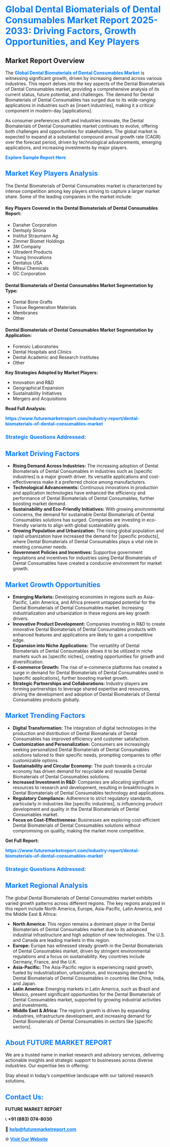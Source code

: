 <h1 style="color: #007BFF;">Global Dental Biomaterials of Dental Consumables Market Report 2025-2033: Driving Factors, Growth Opportunities, and Key Players</h1>

<section id="overview">
<h2>Market Report Overview</h2>
<p>The <a href="https://www.futuremarketreport.com/industry-report/dental-biomaterials-of-dental-consumables-market" style="color: #007BFF; text-decoration: none;"><strong>Global Dental Biomaterials of Dental Consumables Market</strong></a> is witnessing significant growth, driven by increasing demand across various industries. This report delves into the key aspects of the Dental Biomaterials of Dental Consumables market, providing a comprehensive analysis of its current status, future potential, and challenges. The demand for Dental Biomaterials of Dental Consumables has surged due to its wide-ranging applications in industries such as [insert industries], making it a critical component in modern-day [applications].</p>
<p>As consumer preferences shift and industries innovate, the Dental Biomaterials of Dental Consumables market continues to evolve, offering both challenges and opportunities for stakeholders. The global market is expected to expand at a substantial compound annual growth rate (CAGR) over the forecast period, driven by technological advancements, emerging applications, and increasing investments by major players.</p>
</section>

<section id="overview">
<p><a href="https://www.futuremarketreport.com/request-sample/reportId=106192" style="color: #007BFF; text-decoration: none;"><strong>Explore Sample Report Here</strong></a></p>
</section>

<section id="key-players">
<h2 style="color: #007BFF;">Market Key Players Analysis</h2>
<p>The Dental Biomaterials of Dental Consumables market is characterized by intense competition among key players striving to capture a larger market share. Some of the leading companies in the market include:</p>
<h4>Key Players Covered in the Dental Biomaterials of Dental Consumables Report:</h4>
<ul><li>Danaher Corporation</li><li>Dentsply Sirona</li><li>Institut Straumann Ag</li><li>Zimmer Biomet Holdings</li><li>3M Company</li><li>Ultradent Products</li><li>Young Innovations</li><li>Dentatus USA</li><li>Mitsui Chemicals</li><li>GC Corporation</li></ul>
<h4>Dental Biomaterials of Dental Consumables Market Segmentation by Type:</h4>
<ul><li>Dental Bone Grafts</li><li>Tissue Regeneration Materials</li><li>Membranes</li><li>Other</li></ul>

<h4>Dental Biomaterials of Dental Consumables Market Segmentation by Application:</h4>
<ul><li>Forensic Laboratories</li><li>Dental Hospitals and Clinics</li><li>Dental Academic and Research Institutes</li><li>Other</li></ul>
<p><strong>Key Strategies Adopted by Market Players:</strong></p>
<ul>
<li>Innovation and R&D</li>
<li>Geographical Expansion</li>
<li>Sustainability Initiatives</li>
<li>Mergers and Acquisitions</li>
</ul>
</section>

<section>
<p><strong>Read Full Analysis: </strong></p><a href="https://www.futuremarketreport.com/industry-report/dental-biomaterials-of-dental-consumables-market" style="color: #007BFF; text-decoration: none;"><strong>https://www.futuremarketreport.com/industry-report/dental-biomaterials-of-dental-consumables-market</strong></a>
<h3 style="color: #007BFF;">Strategic Questions Addressed:</h3>
</section>

<section id="driving-factors">
<h2 style="color: #007BFF;">Market Driving Factors</h2>
<ul>
<li><strong>Rising Demand Across Industries:</strong> The increasing adoption of Dental Biomaterials of Dental Consumables in industries such as [specific industries] is a major growth driver. Its versatile applications and cost-effectiveness make it a preferred choice among manufacturers.</li>
<li><strong>Technological Advancements:</strong> Continuous innovations in production and application technologies have enhanced the efficiency and performance of Dental Biomaterials of Dental Consumables, further boosting market demand.</li>
<li><strong>Sustainability and Eco-Friendly Initiatives:</strong> With growing environmental concerns, the demand for sustainable Dental Biomaterials of Dental Consumables solutions has surged. Companies are investing in eco-friendly variants to align with global sustainability goals.</li>
<li><strong>Growing Population and Urbanization:</strong> The rising global population and rapid urbanization have increased the demand for [specific products], where Dental Biomaterials of Dental Consumables plays a vital role in meeting consumer needs.</li>
<li><strong>Government Policies and Incentives:</strong> Supportive government regulations and incentives for industries using Dental Biomaterials of Dental Consumables have created a conducive environment for market growth.</li>
</ul>
</section>

<section id="growth-opportunities">
<h2 style="color: #007BFF;">Market Growth Opportunities</h2>
<ul>
<li><strong>Emerging Markets:</strong> Developing economies in regions such as Asia-Pacific, Latin America, and Africa present untapped potential for the Dental Biomaterials of Dental Consumables market. Increasing industrialization and urbanization in these regions are key growth drivers.</li>
<li><strong>Innovative Product Development:</strong> Companies investing in R&D to create innovative Dental Biomaterials of Dental Consumables products with enhanced features and applications are likely to gain a competitive edge.</li>
<li><strong>Expansion into Niche Applications:</strong> The versatility of Dental Biomaterials of Dental Consumables allows it to be utilized in niche markets such as [specific niches], creating opportunities for growth and diversification.</li>
<li><strong>E-commerce Growth:</strong> The rise of e-commerce platforms has created a surge in demand for Dental Biomaterials of Dental Consumables used in [specific applications], further boosting market growth.</li>
<li><strong>Strategic Partnerships and Collaborations:</strong> Industry players are forming partnerships to leverage shared expertise and resources, driving the development and adoption of Dental Biomaterials of Dental Consumables products globally.</li>
</ul>
</section>

<section id="trending-factors">
<h2 style="color: #007BFF;">Market Trending Factors</h2>
<ul>
<li><strong>Digital Transformation:</strong> The integration of digital technologies in the production and distribution of Dental Biomaterials of Dental Consumables has improved efficiency and customer satisfaction.</li>
<li><strong>Customization and Personalization:</strong> Consumers are increasingly seeking personalized Dental Biomaterials of Dental Consumables solutions tailored to their specific needs, prompting companies to offer customizable options.</li>
<li><strong>Sustainability and Circular Economy:</strong> The push towards a circular economy has driven demand for recyclable and reusable Dental Biomaterials of Dental Consumables solutions.</li>
<li><strong>Increased Investment in R&D:</strong> Companies are allocating significant resources to research and development, resulting in breakthroughs in Dental Biomaterials of Dental Consumables technology and applications.</li>
<li><strong>Regulatory Compliance:</strong> Adherence to strict regulatory standards, particularly in industries like [specific industries], is influencing product development and quality in the Dental Biomaterials of Dental Consumables market.</li>
<li><strong>Focus on Cost-Effectiveness:</strong> Businesses are exploring cost-efficient Dental Biomaterials of Dental Consumables solutions without compromising on quality, making the market more competitive.</li>
</ul>
</section>

<section>
<p><strong>Get Full Report: </strong></p><a href="https://www.futuremarketreport.com/industry-report/dental-biomaterials-of-dental-consumables-market" style="color: #007BFF; text-decoration: none;"><strong>https://www.futuremarketreport.com/industry-report/dental-biomaterials-of-dental-consumables-market</strong></a>
<h3 style="color: #007BFF;">Strategic Questions Addressed:</h3>
</section>


<section id="regional-analysis">
<h2 style="color: #007BFF;">Market Regional Analysis</h2>
<p>The global Dental Biomaterials of Dental Consumables market exhibits varied growth patterns across different regions. The key regions analyzed in this report include North America, Europe, Asia-Pacific, Latin America, and the Middle East & Africa:</p>
<ul>
<li><strong>North America:</strong> This region remains a dominant player in the Dental Biomaterials of Dental Consumables market due to its advanced industrial infrastructure and high adoption of new technologies. The U.S. and Canada are leading markets in this region.</li>
<li><strong>Europe:</strong> Europe has witnessed steady growth in the Dental Biomaterials of Dental Consumables market, driven by stringent environmental regulations and a focus on sustainability. Key countries include Germany, France, and the U.K.</li>
<li><strong>Asia-Pacific:</strong> The Asia-Pacific region is experiencing rapid growth, fueled by industrialization, urbanization, and increasing demand for Dental Biomaterials of Dental Consumables in countries like China, India, and Japan.</li>
<li><strong>Latin America:</strong> Emerging markets in Latin America, such as Brazil and Mexico, present significant opportunities for the Dental Biomaterials of Dental Consumables market, supported by growing industrial activities and investments.</li>
<li><strong>Middle East & Africa:</strong> The region’s growth is driven by expanding industries, infrastructure development, and increasing demand for Dental Biomaterials of Dental Consumables in sectors like [specific sectors].</li>
</ul>
</section>

<footer>
<h2 style="color: #007BFF;">About FUTURE MARKET REPORT</h2>
<p>We are a trusted name in market research and advisory services, delivering actionable insights and strategic support to businesses across diverse industries. Our expertise lies in offering:</p>

<p>Stay ahead in today’s competitive landscape with our tailored research solutions.</p>

<h2 style="color: #007BFF;">Contact Us:</h2>
<p><strong>FUTURE MARKET REPORT</strong></p>
<p>📞 <strong>+91 (883) 074-8030</strong></p>
<p>📧 <strong><a href="mailto:help@futuremarketreport.com" style="color: #007BFF;">help@futuremarketreport.com</a></strong></p>
<p>🌐 <strong><a href="https://www.futuremarketreport.com/" style="color: #007BFF;">Visit Our Website</a></strong></p>
</footer>